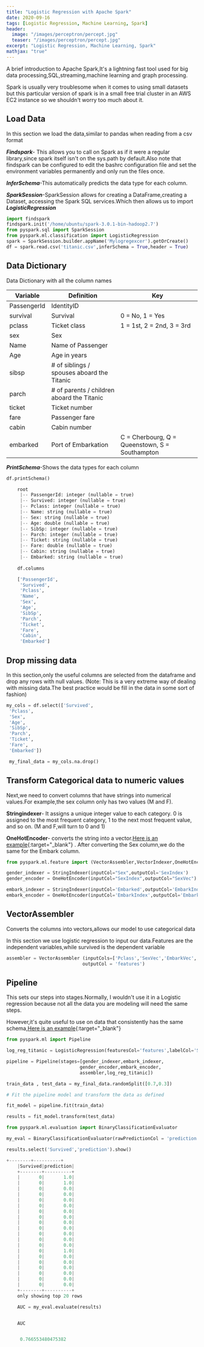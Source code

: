 ```yaml
---
title: "Logistic Regression with Apache Spark"
date: 2020-09-16
tags: [Logistic Regression, Machine Learning, Spark]
header:
  image: "/images/perceptron/percept.jpg"
  teaser: "/images/perceptron/percept.jpg"
excerpt: "Logistic Regression, Machine Learning, Spark"
mathjax: "true"
---
```


A brief introduction to Apache Spark,It's a lightning fast tool used for big data processing,SQL,streaming,machine learning and graph processing.

Spark is usually very troublesome when it comes to using small datasets but this particular version of spark is in a small free trial cluster in an AWS EC2 instance so we shouldn't worry too much about it.


## Load Data

In this section we load the data,similar to pandas when reading from a csv format

***Findspark***- This allows you to call on Spark as if it were a regular library,since spark itself isn't on the sys.path by default.Also note that findspark can be configured to edit the bashrc configuration file and set the environment variables permanently and only run the files once.

***InferSchema***-This automatically predicts the data type for each column.

***SparkSession***-SparkSession allows for creating a DataFrame,creating a Dataset, accessing the Spark SQL services.Which then allows us to import ***LogisticRegression***

```python
import findspark
findspark.init('/home/ubuntu/spark-3.0.1-bin-hadoop2.7')
from pyspark.sql import SparkSession
from pyspark.ml.classification import LogisticRegression
spark = SparkSession.builder.appName('Mylogregexcer').getOrCreate()
df = spark.read.csv('titanic.csv',inferSchema = True,header = True)
```
## Data Dictionary

Data Dictionary with all the column names

| Variable    | Definition                                 | Key                                            |
|-------------|--------------------------------------------|------------------------------------------------|
| PassengerId | IdentityID                                 |                                                |
| survival    | Survival                                   | 0 = No, 1 = Yes                                |
| pclass      | Ticket class                               | 1 = 1st, 2 = 2nd, 3 = 3rd                      |
| sex         | Sex                                        |                                                |
| Name        | Name of Passenger                          |                                                |
| Age         | Age in years                               |                                                |
| sibsp       | # of siblings / spouses aboard the Titanic |                                                |
| parch       | # of parents / children aboard the Titanic |                                                |
| ticket      | Ticket number                              |                                                |
| fare        | Passenger fare                             |                                                |
| cabin       | Cabin number                               |                                                |
| embarked    | Port of Embarkation                        | C = Cherbourg, Q = Queenstown, S = Southampton |

***PrintSchema***-Shows the data types for each column

```python
df.printSchema()

    root
     |-- PassengerId: integer (nullable = true)
     |-- Survived: integer (nullable = true)
     |-- Pclass: integer (nullable = true)
     |-- Name: string (nullable = true)
     |-- Sex: string (nullable = true)
     |-- Age: double (nullable = true)
     |-- SibSp: integer (nullable = true)
     |-- Parch: integer (nullable = true)
     |-- Ticket: string (nullable = true)
     |-- Fare: double (nullable = true)
     |-- Cabin: string (nullable = true)
     |-- Embarked: string (nullable = true)
    
    df.columns

    ['PassengerId',
     'Survived',
     'Pclass',
     'Name',
     'Sex',
     'Age',
     'SibSp',
     'Parch',
     'Ticket',
     'Fare',
     'Cabin',
     'Embarked']


```
## Drop missing data

In this section,only the useful columns are selected from the dataframe and drop any rows with null values.
(Note: This is a very extreme way of dealing with missing data.The best practice would be fill in the data in some sort of fashion)

```python
my_cols = df.select(['Survived',
 'Pclass',
 'Sex',
 'Age',
 'SibSp',
 'Parch',
 'Ticket',
 'Fare',
 'Embarked'])

 my_final_data = my_cols.na.drop()

```
## Transform Categorical data to numeric values
Next,we need to convert columns that have strings into numerical values.For example,the sex column only has two values (M and F).

**Stringindexer**- It assigns a unique integer value to each category. 0 is assigned to the most frequent category, 1 to the next most frequent value, and so on. (M and F,will turn to 0 and 1)

**OneHotEncoder**- converts the string into a vector.[Here is an example](https://www.geeksforgeeks.org/ml-one-hot-encoding-of-datasets-in-python/){:target="_blank"} . After converting the Sex column,we do the same for the Embark column.


```python
from pyspark.ml.feature import (VectorAssembler,VectorIndexer,OneHotEncoder,StringIndexer)

gender_indexer = StringIndexer(inputCol="Sex",outputCol='SexIndex')
gender_encoder = OneHotEncoder(inputCol="SexIndex",outputCol="SexVec")

embark_indexer = StringIndexer(inputCol='Embarked',outputCol='EmbarkIndex')
embark_encoder = OneHotEncoder(inputCol='EmbarkIndex',outputCol='EmbarkVec')

```

## VectorAssembler

Converts the columns into vectors,allows our model to use categorical data

In this section we use logistic regression to input our data.Features are the independent variables,while survived is the dependent variable

```python
assembler = VectorAssembler (inputCols=['Pclass','SexVec','EmbarkVec','Age','SibSp','Parch','Fare'],
                            outputCol = 'features')
```

## Pipeline

This sets our steps into stages.Normally, I wouldn't use it in a Logistic regression because not all the data you are modeling will need the same steps.

However,it's quite useful to use on data that consistently has the same schema,[Here is an example](https://www.analyticsvidhya.com/blog/2019/11/build-machine-learning-pipelines-pyspark/){:target="_blank"}


```python
from pyspark.ml import Pipeline

log_reg_titanic = LogisticRegression(featuresCol='features',labelCol='Survived')

pipeline = Pipeline(stages=[gender_indexer,embark_indexer,
                           gender_encoder,embark_encoder,
                           assembler,log_reg_titanic])

train_data , test_data = my_final_data.randomSplit([0.7,0.3])  

# Fit the pipeline model and transform the data as defined

fit_model = pipeline.fit(train_data)

results = fit_model.transform(test_data)


```


```python
from pyspark.ml.evaluation import BinaryClassificationEvaluator

my_eval = BinaryClassificationEvaluator(rawPredictionCol = 'prediction',labelCol='Survived')

results.select('Survived','prediction').show()

+--------+----------+
    |Survived|prediction|
    +--------+----------+
    |       0|       1.0|
    |       0|       1.0|
    |       0|       0.0|
    |       0|       0.0|
    |       0|       0.0|
    |       0|       0.0|
    |       0|       0.0|
    |       0|       0.0|
    |       0|       0.0|
    |       0|       0.0|
    |       0|       0.0|
    |       0|       0.0|
    |       0|       0.0|
    |       0|       1.0|
    |       0|       0.0|
    |       0|       0.0|
    |       0|       0.0|
    |       0|       0.0|
    |       0|       0.0|
    |       0|       0.0|
    +--------+----------+
    only showing top 20 rows

    AUC = my_eval.evaluate(results)


    AUC


     0.766553480475382

```
